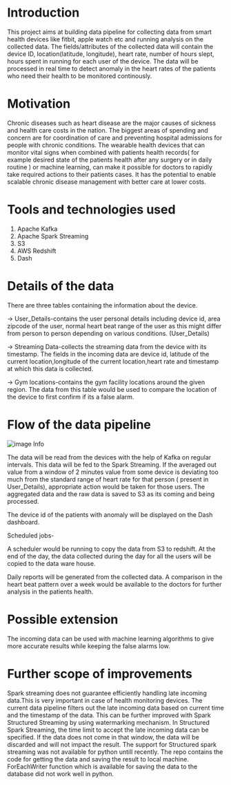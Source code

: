 # Introduction
This project aims at building data pipeline for collecting data from smart health devices
like fitbit, apple watch etc and running analysis on the collected data. The fields/attributes 
of the collected data will contain the device ID, location(latitude, longitude), heart rate, number 
of hours slept, hours spent in running for each user of the device. The data will be processed 
in real time to detect anomaly in the heart rates of the patients who need their health to be monitored 
continously.

# Motivation
Chronic diseases such as heart disease are the major causes of sickness and health care costs in the nation.
The biggest areas of spending and concern are for coordination of care and preventing hospital admissions for 
people with chronic conditions. The wearable health devices that can monitor vital signs when combined with 
patients health records( for example desired state of the patients health after any surgery or in daily routine ) 
or  machine learning, can make it possible for doctors to rapidly take required actions to their patients cases.
It has the potential to enable scalable chronic disease management with better care at lower costs.

# Tools and technologies used 
1. Apache Kafka
2. Apache Spark Streaming
3. S3
4. AWS Redshift
5. Dash 

# Details of the data
There are three tables containing the information about the device. 

-> User_Details-contains the user personal details including device id, area zipcode of 
the user, normal heart beat range of the user as this might differ from person to person 
depending on various conditions. (User_Details)

-> Streaming Data-collects the streaming data from the device with its timestamp. The fields 
in the incoming data are device id, latitude of the current location,longitude of the current 
location,heart rate  and timestamp at which this data is collected.

-> Gym locations-contains the gym facility locations around the given region. The data from this 
table would be used to compare the location of the device to first confirm if its a false alarm.


# Flow of the data pipeline
![image Info](file:////Users/anshu/Desktop/datapipeline.png "Data Pipline")

 
The data will be read from the devices with the help of Kafka on regular intervals. This data will be fed to the Spark Streaming. If the averaged out value from a window of 2 minutes value from some device is deviating too much from the standard range of heart rate for that person ( present in User_Details), appropriate action would be taken for those users.
The aggregated data and the raw data is saved to S3 as its coming and being processed.

The device id of the patients with anomaly will be displayed on the Dash dashboard.

Scheduled jobs-

A scheduler would be running to copy the data from S3 to redshift. At the end of the day, the data collected during the day for all the users will be copied to  the data ware house.

Daily reports will be generated from the collected data. A comparison in the heart beat pattern over a week would 
be available to the doctors for further analysis in the patients health.

# Possible extension
The incoming data can be used with machine learning algorithms to give more accurate results while keeping the 
false alarms low.

# Further scope of improvements
Spark streaming does not guarantee efficiently handling late incoming data.This is very important in case of health 
monitoring devices. The current data pipeline filters out the late incoming data based on current time and the 
timestamp of the data. This can be further improved with Spark Structured Streaming by using watermarking mechanism. In Structured Spark Streaming, the time limit to accept the late incoming data can be specified. If the data does not come in that window, the data will be discarded and will not impact the result.
The support for Structured spark streaming was not available for python untill recently. The repo contains the code for
getting the data and saving the result to local machine. ForEachWriter function which is available for saving the data to
the database did not work well in python. 





